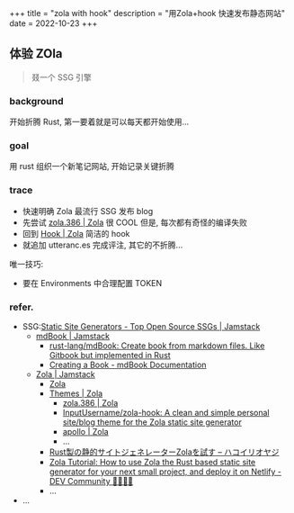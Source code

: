 +++
title = "zola with hook"
description = "用Zola+hook 快速发布静态网站"
date = 2022-10-23
+++

## 体验 ZOla
> 叕一个 SSG 引擎

### background

开始折腾 Rust, 第一要着就是可以每天都开始使用...

### goal

用 rust 组织一个新笔记网站, 开始记录关键折腾

### trace

- 快速明确 Zola 最流行 SSG 发布 blog
- 先尝试 [zola.386 | Zola](https://www.getzola.org/themes/zola-386/) 很 COOL 但是, 每次都有奇怪的编译失败
- 回到 [Hook | Zola](https://www.getzola.org/themes/hook/) 简洁的 hook
- 就追加 utteranc.es 完成评注, 其它的不折腾...


唯一技巧:

- 要在 Environments 中合理配置 TOKEN

### refer.

- SSG:[Static Site Generators - Top Open Source SSGs | Jamstack](https://jamstack.org/generators/)
    - [mdBook | Jamstack](https://jamstack.org/generators/mdbook/)
        - [rust-lang/mdBook: Create book from markdown files. Like Gitbook but implemented in Rust](https://github.com/rust-lang/mdBook)
        - [Creating a Book - mdBook Documentation](https://rust-lang.github.io/mdBook/guide/creating.html#anatomy-of-a-book)
    - [Zola | Jamstack](https://jamstack.org/generators/zola/)
        - [Zola](https://www.getzola.org/)
        - [Themes | Zola](https://www.getzola.org/themes/anatole-zola/)
            - [zola.386 | Zola](https://www.getzola.org/themes/zola-386/)
            - [InputUsername/zola-hook: A clean and simple personal site/blog theme for the Zola static site generator](https://github.com/InputUsername/zola-hook/network/members)
            - [apollo | Zola](https://www.getzola.org/themes/apollo/)
            - ...
        - [Rust製の静的サイトジェネレーターZolaを試す – ハコイリオヤジ](https://hakoirioyaji.com/blog/rust-ssg-zola/)
        - [Zola Tutorial: How to use Zola the Rust based static site generator for your next small project, and deploy it on Netlify - DEV Community 👩‍💻👨‍💻](https://dev.to/davidedelpapa)
        - ...
- ...